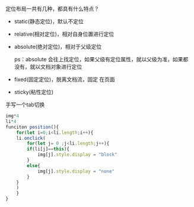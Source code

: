 定位布局一共有几种，都具有什么特点？

+ static(静态定位)，默认不定位

+ relative(相对定位)，相对自身位置进行定位

+ absolute(绝对定位)，相对于父级定位

  ps：absolute 会往上找定位，如果父级有定位属性，就以父级为准，如果都没有，就以文档对象进行定位

+ fixed(固定定位)，脱离文档流，固定 在页面

+ sticky(粘性定位)

手写一个tab切换

```javascript
img*4
li*4
funciton position(){
    for(let i=0;i<li.length;i++){
    li.onclick(
        for(let j= 0 ;j<li.length;j++){
        if(li[j]==this){
            img[j].style.display = "block"
        }
        else{
            img[j].style.display = "none"
        }
    }
    )
    }
}
```



